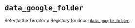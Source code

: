 # `data_google_folder`

Refer to the Terraform Registory for docs: [`data_google_folder`](https://registry.terraform.io/providers/hashicorp/google-beta/4.84.0/docs/data-sources/google_folder).
